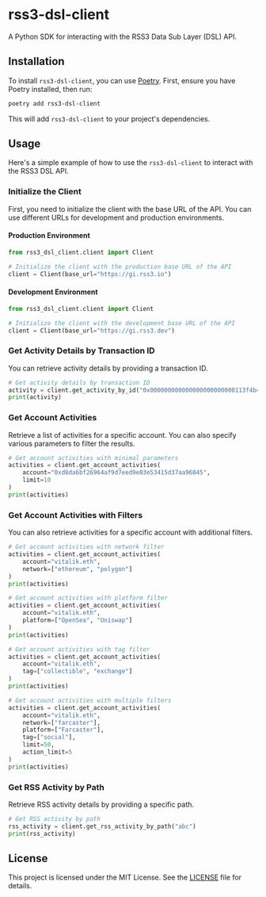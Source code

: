 # rss3-dsl-client

A Python SDK for interacting with the RSS3 Data Sub Layer (DSL) API.

## Installation

To install `rss3-dsl-client`, you can use [Poetry](https://python-poetry.org/). First, ensure you have Poetry installed, then run:

```sh
poetry add rss3-dsl-client
```

This will add `rss3-dsl-client` to your project's dependencies.

## Usage

Here's a simple example of how to use the `rss3-dsl-client` to interact with the RSS3 DSL API.

### Initialize the Client

First, you need to initialize the client with the base URL of the API. You can use different URLs for development and production environments.

#### Production Environment

```python
from rss3_dsl_client.client import Client

# Initialize the client with the production base URL of the API
client = Client(base_url="https://gi.rss3.io")
```

#### Development Environment

```python
from rss3_dsl_client.client import Client

# Initialize the client with the development base URL of the API
client = Client(base_url="https://gi.rss3.dev")
```

### Get Activity Details by Transaction ID

You can retrieve activity details by providing a transaction ID.

```python
# Get activity details by transaction ID
activity = client.get_activity_by_id("0x000000000000000000000000113f4b4c3765e5f05fd197c5c35b8a8a9b34245b")
print(activity)
```

### Get Account Activities

Retrieve a list of activities for a specific account. You can also specify various parameters to filter the results.

```python
# Get account activities with minimal parameters
activities = client.get_account_activities(
    account="0xd8da6bf26964af9d7eed9e03e53415d37aa96045",
    limit=10
)
print(activities)
```

### Get Account Activities with Filters

You can also retrieve activities for a specific account with additional filters.

```python
# Get account activities with network filter
activities = client.get_account_activities(
    account="vitalik.eth",
    network=["ethereum", "polygon"]
)
print(activities)

# Get account activities with platform filter
activities = client.get_account_activities(
    account="vitalik.eth",
    platform=["OpenSea", "Uniswap"]
)
print(activities)

# Get account activities with tag filter
activities = client.get_account_activities(
    account="vitalik.eth",
    tag=["collectible", "exchange"]
)
print(activities)

# Get account activities with multiple filters
activities = client.get_account_activities(
    account="vitalik.eth",
    network=["farcaster"],
    platform=["Farcaster"],
    tag=["social"],
    limit=50,
    action_limit=5
)
print(activities)
```

### Get RSS Activity by Path

Retrieve RSS activity details by providing a specific path.

```python
# Get RSS activity by path
rss_activity = client.get_rss_activity_by_path("abc")
print(rss_activity)
```

## License

This project is licensed under the MIT License. See the [LICENSE](LICENSE) file for details.
